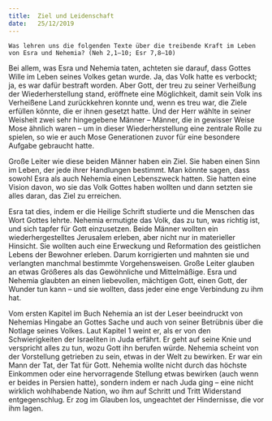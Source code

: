 ```yaml
---
title:  Ziel und Leidenschaft
date:   25/12/2019
---
```


`Was lehren uns die folgenden Texte über die treibende Kraft im Leben von Esra und Nehemia? (Neh 2,1–10; Esr 7,8–10)`

Bei allem, was Esra und Nehemia taten, achteten sie darauf, dass Gottes Wille im Leben seines Volkes getan wurde. Ja, das Volk hatte es verbockt; ja, es war dafür bestraft worden. Aber Gott, der treu zu seiner Verheißung der Wiederherstellung stand, eröffnete eine Möglichkeit, damit sein Volk ins Verheißene Land zurückkehren konnte und, wenn es treu war, die Ziele erfüllen könnte, die er ihnen gesetzt hatte. Und der Herr wählte in seiner Weisheit zwei sehr hingegebene Männer – Männer, die in gewisser Weise Mose ähnlich waren – um in dieser Wiederherstellung eine zentrale Rolle zu spielen, so wie er auch Mose Generationen zuvor für eine besondere Aufgabe gebraucht hatte.

Große Leiter wie diese beiden Männer haben ein Ziel. Sie haben einen Sinn im Leben, der jede ihrer Handlungen bestimmt. Man könnte sagen, dass sowohl Esra als auch Nehemia einen Lebenszweck hatten. Sie hatten eine Vision davon, wo sie das Volk Gottes haben wollten und dann setzten sie alles daran, das Ziel zu erreichen.

Esra tat dies, indem er die Heilige Schrift studierte und die Menschen das Wort Gottes lehrte. Nehemia ermutigte das Volk, das zu tun, was richtig ist, und sich tapfer für Gott einzusetzen. Beide Männer wollten ein wiederhergestelltes Jerusalem erleben, aber nicht nur in materieller Hinsicht. Sie wollten auch eine Erweckung und Reformation des geistlichen Lebens der Bewohner erleben. Darum korrigierten und mahnten sie und verlangten manchmal bestimmte Vorgehensweisen. Große Leiter glauben an etwas Größeres als das Gewöhnliche und Mittelmäßige. Esra und Nehemia glaubten an einen liebevollen, mächtigen Gott, einen Gott, der Wunder tun kann – und sie wollten, dass jeder eine enge Verbindung zu ihm hat.

Vom ersten Kapitel im Buch Nehemia an ist der Leser beeindruckt von Nehemias Hingabe an Gottes Sache und auch von seiner Betrübnis über die Notlage seines Volkes. Laut Kapitel 1 weint er, als er von den Schwierigkeiten der Israeliten in Juda erfährt. Er geht auf seine Knie und verspricht alles zu tun, wozu Gott ihn berufen würde. Nehemia scheint von der Vorstellung getrieben zu sein, etwas in der Welt zu bewirken. Er war ein Mann der Tat, der Tat für Gott. Nehemia wollte nicht durch das höchste Einkommen oder eine hervorragende Stellung etwas bewirken (auch wenn er beides in Persien hatte), sondern indem er nach Juda ging – eine nicht wirklich wohlhabende Nation, wo ihm auf Schritt und Tritt Widerstand entgegenschlug. Er zog im Glauben los, ungeachtet der Hindernisse, die vor ihm lagen.
